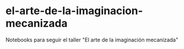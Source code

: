 # el-arte-de-la-imaginacion-mecanizada
Notebooks para seguir el taller "El arte de la imaginación mecanizada"
